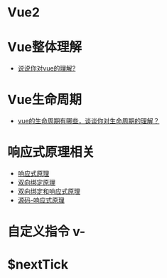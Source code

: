 # Vue2

# Vue整体理解
* [说说你对vue的理解?]()

# Vue生命周期
* [vue的生命周期有哪些，谈谈你对生命周期的理解？]()

# 响应式原理相关
* [响应式原理]()
* [双向绑定原理]()
* [双向绑定和响应式原理]()
* [源码-响应式原理]()

# 自定义指令 v-

# $nextTick

# 
